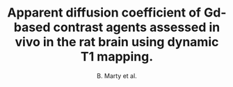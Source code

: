 ---
cat: ciel
subcat: midas
bestof: false
author: B. Marty et al.
title: Apparent diffusion coefficient of Gd-based contrast agents assessed in vivo in the rat brain using dynamic T1 mapping.
year: 2009
type: misc
---